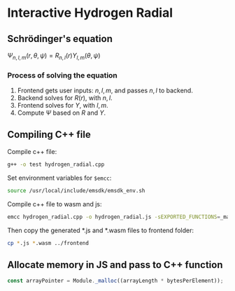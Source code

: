 # Interactive Hydrogen Radial
## Schrödinger's equation
$\Psi_{n,l,m}(r, \theta, \psi) = R_{n,l}(r) Y_{l,m}(\theta, \psi)$

### Process of solving the equation
1. Frontend gets user inputs: $n, l, m$, and passes $n, l$ to backend.
2. Backend solves for $R(r)$, with $n, l$.
3. Frontend solves for $Y$, with $l, m$.
4. Compute $\Psi$ based on $R$ and $Y$.

## Compiling C++ file
Compile c++ file:
```bash
g++ -o test hydrogen_radial.cpp
```
Set environment variables for `$emcc`:
```bash
source /usr/local/include/emsdk/emsdk_env.sh
```

Compile c++ file to wasm and js:
```bash
emcc hydrogen_radial.cpp -o hydrogen_radial.js -sEXPORTED_FUNCTIONS=_malloc,_free -sEXPORTED_RUNTIME_METHODS=ccall,UTF8ToString
```

Then copy the generated *.js and *.wasm files to frontend folder:
```bash
cp *.js *.wasm ../frontend
```

## Allocate memory in JS and pass to C++ function
```js
const arrayPointer = Module._malloc((arrayLength * bytesPerElement));
```
